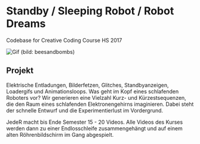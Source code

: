 # Standby / Sleeping Robot / Robot Dreams
Codebase for Creative Coding Course HS 2017


![Gif](https://78.media.tumblr.com/b2df174e35277526990f54c476e9da0b/tumblr_opv7vg0gqG1r2geqjo1_500.gif)
(bild: beesandbombs)

## Projekt
Elektrische Entladungen, Bilderfetzen, Glitches, Standbyanzeigen, Loadergifs und Animationsloops. Was geht im Kopf eines schlafenden Roboters vor?
Wir generieren eine Vielzahl Kurz- und Kürzestsequenzen, die den Raum eines schlafenden Elektronengehirns imaginieren. Dabei steht der schnelle Entwurf und die Experimentierlust im Vordergrund.

JedeR macht bis Ende Semester 15 - 20 Videos. Alle Videos des Kurses werden dann zu einer Endlosschleife 
zusammengehängt und auf einem alten Röhrenbildschirm im Gang abgespielt. 



